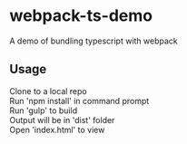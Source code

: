 # webpack-ts-demo
A demo of bundling typescript with webpack

## Usage
Clone to a local repo  
Run 'npm install' in command prompt  
Run 'gulp' to build  
Output will be in 'dist' folder  
Open 'index.html' to view
